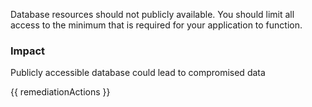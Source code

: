 
Database resources should not publicly available. You should limit all access to the minimum that is required for your application to function.

### Impact
Publicly accessible database could lead to compromised data

<!-- DO NOT CHANGE -->
{{ remediationActions }}

